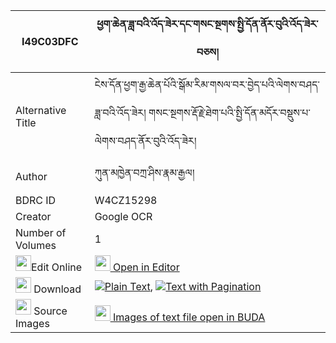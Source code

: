 |I49C03DFC|ཕྱག་ཆེན་ཟླ་བའི་འོད་ཟེར་དང་གསང་སྔགས་སྤྱི་དོན་ནོར་བུའི་འོད་ཟེར་བཅས། 
| --- | --- 
|Alternative Title |ངེས་དོན་ཕྱག་རྒྱ་ཆེན་པོའི་སྒོམ་རིམ་གསལ་བར་བྱེད་པའི་ལེགས་བཤད་ཟླ་བའི་འོད་ཟེར། གསང་སྔགས་རྡོ་རྗེ་ཐེག་པའི་སྤྱི་དོན་མདོར་བསྡུས་པ་ལེགས་བཤད་ནོར་བུའི་འོད་ཟེར།
|Author| ཀུན་མཁྱེན་བཀྲ་ཤིས་རྣམ་རྒྱལ།
|BDRC ID | W4CZ15298
|Creator | Google OCR
|Number of Volumes| 1
|<img width="25" src="https://img.icons8.com/color/25/000000/edit-property.png">Edit Online| [<img width="25" src="https://avatars.githubusercontent.com/u/45091458?s=200&v=4"> Open in Editor](http://editor.openpecha.org/I49C03DFC)
|<img width="25" src="https://img.icons8.com/fluent/48/000000/download-2.png"/>  Download | [![](https://img.icons8.com/color/20/000000/txt.png)Plain Text](https://github.com/Openpecha/I49C03DFC/releases/download/v1/chak_chen_dawa_i_ozer_dang_san_plain_I49C03DFC.zip), [![](https://img.icons8.com/color/20/000000/txt.png)Text with Pagination](https://github.com/Openpecha/I49C03DFC/releases/download/v1/chak_chen_dawa_i_ozer_dang_san_pages_I49C03DFC.zip)
|<img width="25" src="https://img.icons8.com/plasticine/100/000000/pictures-folder.png"/>  Source Images | [<img width="25" src="https://library.bdrc.io/icons/BUDA-small.svg"> Images of text file open in BUDA](https://library.bdrc.io/show/bdr:W4CZ15298)